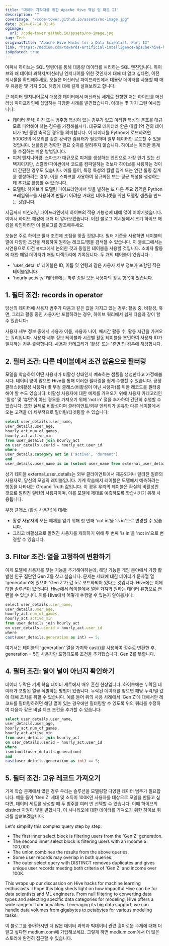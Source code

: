 ```yaml
---
title: "데이터 과학자를 위한 Apache Hive 핵심 팁 파트 II"
description: ""
coverImage: "/code-tower.github.io/assets/no-image.jpg"
date: 2024-07-14 01:46
ogImage:
  url: /code-tower.github.io/assets/no-image.jpg
tag: Tech
originalTitle: "Apache Hive Hacks for a Data Scientist: Part II"
link: "https://medium.com/towards-artificial-intelligence/apache-hive-hacks-for-a-data-scientist-part-ii-84ba1f19a19b"
isUpdated: true
---
```


아파치 하이브는 SQL 명령어를 통해 대용량 데이터를 처리하는 SQL 엔진입니다. 하이브와 왜 데이터 과학자/머신러닝 엔지니어를 위한 것인지에 대해 더 알고 싶다면, 이전 게시물을 확인해주세요. 오늘은 머신러닝 파이프라인에서 대용량 데이터를 사용할 때 매우 유용한 몇 가지 SQL 해킹에 대해 깊게 살펴보려고 합니다.

큰 데이터 엔지니어로서 대용량 데이터에서 머신러닝 세계로 전향한 저는 하이브를 머신러닝 파이프라인에 삽입하는 다양한 사례를 발견했습니다. 아래는 몇 가지 그런 예시입니다:

- 데이터 분석: 이진 또는 범주형 특성이 있는 경우가 있고 이러한 특성의 분포를 대규모로 파악해야 하는 경우를 가정해봅시다. 대규모 데이터라 함은 매월 1억 건의 데이터가 1년 동안 축적된 경우를 의미합니다. 이 데이터를 Python에 로드하려면 500GB의 메모리를 갖춘 강력한 컴퓨터가 필요하며 일부 데이터만 로드할 수 있을 것입니다. 샘플링은 정확한 필요 숫자를 알려주지 않습니다. 하이브는 이러한 통계를 수집하는 쉬운 방법입니다.
- 피처 엔지니어링: 스파크가 대규모로 피처를 생성하는 엔진으로 가장 인기 있는 선택지이지만, 스칼라/파이썬에서 코드를 컴파일하는 것보다 하이브를 사용하는 것이 더 간편한 경우도 있습니다. 예를 들어, 특정 특성의 월별 집계 또는 연간 롤링 집계를 생성하려는 경우, 이를 스파크를 사용하여 정규화된 또는 평균 특성을 생성하는 데 추가로 활용할 수 있습니다.
- 모델링: 하이브가 모델링 파이프라인에서 빛을 발하는 또 다른 주요 영역은 Python 프레임워크를 사용하여 만들기 어려운 거대한 데이터셋을 위한 모델링 샘플을 만드는 것입니다.

지금까지 머신러닝 파이프라인에서 하이브의 적용 가능성에 대해 많이 이야기했습니다. 이어서 하이브 해킹에 대해 더 알아보겠습니다. 이전 블로그 게시물에서 초기 하이브 해킹을 확인하려면 이 블로그를 참조해주세요.

<!-- cozy-coder - 수평 -->

<ins class="adsbygoogle"
     style="display:block"
     data-ad-client="ca-pub-4877378276818686"
     data-ad-slot="1107185301"
     data-ad-format="auto"
     data-full-width-responsive="true"></ins>

<script>
     (adsbygoogle = window.adsbygoogle || []).push({});
</script>

오늘은 주로 하이브 필터 조건에 초점을 맞출 것입니다. 필터 기준을 사용하면 테이블의 열에 다양한 조건을 적용하여 원하는 레코드/행을 검색할 수 있습니다. 이 블로그에서는 시연용으로 이전 `블로그`에서 논의한 것과 동일한 테이블을 사용할 것입니다. 소비자 활동에 대한 매일 데이터가 매일 디렉토리에 기록됩니다. 두 개의 테이블이 있습니다:

- 'user_details' 테이블은 ID, 이름 및 연령과 같은 사용자 세부 정보가 포함된 작은 테이블입니다.
- 'hourly activity' 테이블에는 하루 종일 모든 사용자의 활동 항목이 있습니다.

## 1. 필터 조건: records in operator

당신의 데이터에 사용자 범주가 다음과 같은 값을 가지고 있는 경우: 활동 중, 비활성, 휴면, 그리고 활동 중인 사용자만 포함하려는 경우, 하이브 쿼리에서 쉽게 다음과 같이 할 수 있습니다:

<!-- cozy-coder - 수평 -->

<ins class="adsbygoogle"
     style="display:block"
     data-ad-client="ca-pub-4877378276818686"
     data-ad-slot="1107185301"
     data-ad-format="auto"
     data-full-width-responsive="true"></ins>

<script>
     (adsbygoogle = window.adsbygoogle || []).push({});
</script>

사용자 세부 정보 중에서 사용자 이름, 사용자 나이, 매시간 활동 수, 활동 시간을 가져오는 쿼리입니다. 사용자 세부 정보 테이블과 시간별 활동 테이블을 조인하여 사용자 ID가 일치하는 경우 출력합니다. 사용자 카테고리가 '활성' 또는 '휴면'인 경우에 해당합니다.

## 2. 필터 조건: 다른 테이블에서 조건 없음으로 필터링

모델을 학습하여 어떤 사용자가 비활성 상태인지 예측하는 샘플을 생성한다고 가정해봅시다. 데이터 양이 많으면 Hive를 통해 이러한 필터링을 쉽게 수행할 수 있습니다. 긍정 클래스(비활성 사용자) 및 부정 클래스(비활성이 아닌 사용자)를 위한 레코드를 필터링해야 할 수도 있습니다. 비활성 사용자에 대한 예제를 가져오기 위해 사용자 카테고리인 '활성' 및 '휴면'이 아닌 경우를 가져오기 위해 'not in' 절을 추가하여 간단히 수행할 수 있습니다. 또한 실제로 비활성이며 클라이언트/외부 엔티티가 공유한 다른 테이블에서 오는 고객을 더 세부적으로 필터링/타겟팅할 수 있습니다:

```sql
select user_details.user_name,
user_details.user_age,
hourly_act.num_of_games,
hourly_act.active_min
from user_details join hourly_act
on user_details.userid = hourly_act.user_id
where
user_details.category not in ('active', 'dormant')
and
user_details.user_name is in (select user_name from external_user_details);
```

<!-- cozy-coder - 수평 -->

<ins class="adsbygoogle"
     style="display:block"
     data-ad-client="ca-pub-4877378276818686"
     data-ad-slot="1107185301"
     data-ad-format="auto"
     data-full-width-responsive="true"></ins>

<script>
     (adsbygoogle = window.adsbygoogle || []).push({});
</script>

상기 테이블 external_user_details는 외부 클라이언트에서 제공되거나 알려진 일련의 사용자로, 당신의 모델의 레이블입니다. 기계 학습에서 레이블은 모델에서 예측하려는 행동을 나타내는 Ground Truth 값입니다. 이 경우 우리의 레이블은 확실히 비활성인 것으로 알려진 일련의 사용자이며, 이를 모델에 제대로 예측하도록 학습시키기 위해 사용됩니다.

부정 클래스 (활성 사용자)에 대해:

- 활성 사용자의 모든 예제를 얻기 위해 첫 번째 'not in'을 'is in'으로 변경할 수 있습니다.
- 그리고 비활성으로 알려진 사용자를 제외하기 위해 두 번째 'is in'을 'not in'으로 변경할 수 있습니다.

## 3. Filter 조건: 열을 고정하여 변환하기

<!-- cozy-coder - 수평 -->

<ins class="adsbygoogle"
     style="display:block"
     data-ad-client="ca-pub-4877378276818686"
     data-ad-slot="1107185301"
     data-ad-format="auto"
     data-full-width-responsive="true"></ins>

<script>
     (adsbygoogle = window.adsbygoogle || []).push({});
</script>

이제 모델에 사용자를 찾는 기능을 추가해야하는데, 해당 기능은 게임 분야에서 가장 활발한 인구 집단인 Gen Z를 찾고 싶습니다. 문제는 세대에 대한 데이터가 문자열 열 'generation'에 있으며 'Gen Z'가 값 5로 코드화되어 있다는 것입니다. Hive에는 이에 대한 솔루션이 있습니다. Hive에서 테이블에서 열을 가져와 원하는 데이터 유형으로 변환할 수 있습니다. 이를 Hive에서 어떻게 수행할 수 있는지 알아봅시다:

```js
select user_details.user_name,
user_details.user_age,
hourly_act.num_of_games,
hourly_act.active_min
from user_details join hourly_act
on user_details.userid = hourly_act.user_id
where
cast(user_details.generation as int) == 5;
```

여기서는 테이블의 'generation' 열을 가져와 cast()를 사용하여 정수로 변환한 후, generation = 5인 사용자만 포함되도록 조건을 추가했습니다. Gen Z를 뜻합니다.

## 4. 필터 조건: 열이 널이 아닌지 확인하기

<!-- cozy-coder - 수평 -->

<ins class="adsbygoogle"
     style="display:block"
     data-ad-client="ca-pub-4877378276818686"
     data-ad-slot="1107185301"
     data-ad-format="auto"
     data-full-width-responsive="true"></ins>

<script>
     (adsbygoogle = window.adsbygoogle || []).push({});
</script>

데이터 누락은 기계 학습 데이터 세트에서 매우 흔한 현상입니다. 하이브에는 누락된 데이터가 포함된 열을 식별하는 방법이 있습니다. 누락된 데이터를 찾으면 해당 누락/널 값에 대해 조치를 취할 수 있습니다. 예를 들어 위의 사용 사례에서 'Gen Z'에 대해서만 레코드를 필터링하려면 해당 열이 있는 경우에만 필터링할 수 있도록 위의 쿼리를 수정하여 다음과 같은 비널 체크 조건을 추가할 수 있습니다:

```sql
select user_details.user_name,
user_details.user_age,
hourly_act.num_of_games,
hourly_act.active_min
from user_details join hourly_act
on user_details.userid = hourly_act.user_id
where
isnotnull(user_details.generation)
and
cast(user_details.generation as int) == 5;
```

## 5. 필터 조건: 고유 레코드 가져오기

기계 학습 문제에서 많은 경우 우리는 솔루션을 모델링할 다양한 데이터 범주가 필요합니다. 예를 들어 'Gen Z' 세대 및 소득이 100K인 사용자를 대상으로 모델을 만들고 싶다면, 데이터 세트를 생성할 때 두 범주를 여러 번 선택할 수 있습니다. 이때 하이브의 distinct 지원이 빛을 발합니다. 이 시나리오에 대한 데이터를 가져오기 위한 하이브 쿼리를 살펴보겠습니다:

<!-- cozy-coder - 수평 -->

<ins class="adsbygoogle"
     style="display:block"
     data-ad-client="ca-pub-4877378276818686"
     data-ad-slot="1107185301"
     data-ad-format="auto"
     data-full-width-responsive="true"></ins>

<script>
     (adsbygoogle = window.adsbygoogle || []).push({});
</script>

Let's simplify this complex query step by step:

- The first inner select block is filtering users from the 'Gen Z' generation.
- The second inner select block is filtering users with an income ≥ 100,000.
- The union combines the results from the above queries.
- Some user records may overlap in both queries.
- The outer select query with DISTINCT removes duplicates and gives unique user records meeting both criteria of 'Gen Z' and income over 100K.

This wraps up our discussion on Hive hacks for machine learning enthusiasts. I hope this blog sheds light on how impactful Hive can be for data scientists and ML engineers. From null filtering to converting data types and selecting specific data categories for modeling, Hive offers a wide range of functionalities. Leveraging its big data support, we can handle data volumes from gigabytes to petabytes for various modeling tasks.

<!-- cozy-coder - 수평 -->

<ins class="adsbygoogle"
     style="display:block"
     data-ad-client="ca-pub-4877378276818686"
     data-ad-slot="1107185301"
     data-ad-format="auto"
     data-full-width-responsive="true"></ins>

<script>
     (adsbygoogle = window.adsbygoogle || []).push({});
</script>

이 블로그를 좋아하시면 더 많은 데이터 과학과 빅데이터 관련 흥미로운 주제에 대해 더 알고 싶다면 medium.com에 가입해보세요. 그렇게 하면 medium.com에서 더 많은 스토리에 완전히 접근할 수 있습니다.
